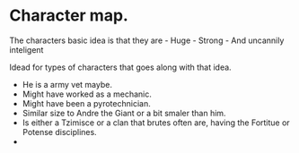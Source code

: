 # Character map.
The characters basic idea is that they are 
    - Huge
    - Strong
    - And uncannily inteligent

Idead for types of characters that goes along with that idea.
- He is a army vet maybe.
- Might have worked as a mechanic.
- Might have been a pyrotechnician. 
- Similar size to Andre the Giant or a bit smaler than him.
- Is either a Tzimisce or a clan that brutes often are, having the Fortitue or Potense disciplines.
- 
